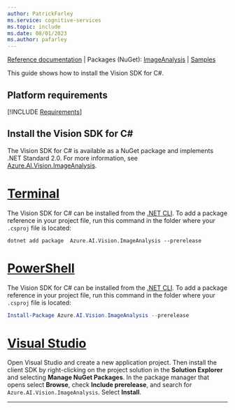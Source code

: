 ```yaml
---
author: PatrickFarley
ms.service: cognitive-services
ms.topic: include
ms.date: 08/01/2023
ms.author: pafarley
---
```


[Reference documentation](/dotnet/api/azure.ai.vision.imageanalysis) | Packages (NuGet): [ImageAnalysis](https://www.nuget.org/packages/Azure.AI.Vision.ImageAnalysis) | [Samples](https://github.com/Azure-Samples/azure-ai-vision-sdk)

This guide shows how to install the Vision SDK for C#. 

## Platform requirements

[!INCLUDE [Requirements](csharp-requirements.md)]

## Install the Vision SDK for C#

The Vision SDK for C# is available as a NuGet package and implements .NET Standard 2.0. For more information, see <a href="https://www.nuget.org/packages/Azure.AI.Vision.ImageAnalysis" target="_blank">Azure.AI.Vision.ImageAnalysis</a>.


# [Terminal](#tab/dotnetcli)

The Vision SDK for C# can be installed from the [.NET CLI](https://dotnet.microsoft.com/download/dotnet/). To add a package reference in your project file, run this command in the folder where your `.csproj` file is located:

```dotnetcli
dotnet add package  Azure.AI.Vision.ImageAnalysis --prerelease
```

# [PowerShell](#tab/powershell)

The Vision SDK for C# can be installed from the [.NET CLI](https://dotnet.microsoft.com/download/dotnet/). To add a package reference in your project file, run this command in the folder where your `.csproj` file is located:

```powershell
Install-Package Azure.AI.Vision.ImageAnalysis --prerelease
```

# [Visual Studio](#tab/vs)

Open Visual Studio and create a new application project. Then install the client SDK by right-clicking on the project solution in the **Solution Explorer** and selecting **Manage NuGet Packages**. In the package manager that opens select **Browse**, check **Include prerelease**, and search for `Azure.AI.Vision.ImageAnalysis`. Select **Install**.



---
